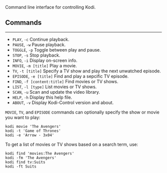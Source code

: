 Command line interface for controlling Kodi.

## Commands

---

- `PLAY`, `-c`                    Continue playback.
- `PAUSE`, `-w`                   Pause playback.
- `TOGGLE`, `-p`                  Toggle between play and pause.
- `STOP`, `-s`                    Stop playback.
- `INFO`, `-i`                    Display on-screen info.
- `MOVIE`, `-m [title]`           Play a movie.
- `TV`, `-t [title]`              Specify a TV show and play the next unwatched episode.
- `EPISODE`, `-e [title]`         Find and play a sepcific TV episode.
- `FIND`, `-f [content:title]`    Find movies or TV shows.
- `LIST`, `-l [type]`             List movies or TV shows.
- `SCAN`, `-u`                    Scan and update the video library.
- `HELP`, `-h`                    Display this help file.
- `ABOUT`, `-v`                   Display Kodi-Control version and about.

`MOVIE`, `TV`, and `EPISODE` commands can optionally specify the show or movie
you want to play:

	kodi movie 'The Avengers'
	kodi -t 'Game of Thrones'
	kodi -e 'Arrow - 3x04'

To get a list of movies or TV shows based on a search term, use:

	kodi find 'movies:The Avengers'
	kodi -fm 'The Avengers'
	kodi find tv:Suits
	kodi -ft Suits